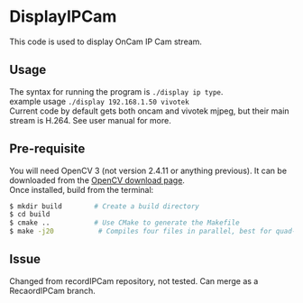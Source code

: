 # DisplayIPCam
This code is used to display OnCam IP Cam stream.

## Usage

The syntax for running the program is `./display ip type`.   
example usage `./display 192.168.1.50 vivotek`  
Current code by default gets both oncam and vivotek mjpeg, but their main stream is H.264. See user manual for more.

## Pre-requisite
You will need OpenCV 3 (not version 2.4.11 or anything previous). It can be downloaded from the
[OpenCV download page](http://opencv.org/downloads.html).   
Once installed, build from the terminal:

```sh
$ mkdir build        # Create a build directory
$ cd build
$ cmake ..           # Use CMake to generate the Makefile
$ make -j20           # Compiles four files in parallel, best for quad-core computers
```



## Issue
Changed from recordIPCam repository, not tested.
Can merge as a RecaordIPCam branch.